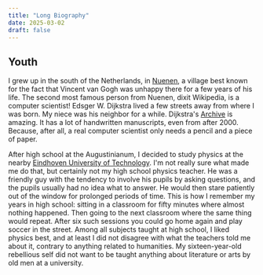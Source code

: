 ```yaml
---
title: "Long Biography"
date: 2025-03-02
draft: false
---
```

## Youth

I grew up in the south of the Netherlands, in [Nuenen](https://en.wikipedia.org/wiki/Nuenen), a village best known for the fact that Vincent van Gogh was unhappy there for a few years of his life. The second most famous person from Nuenen, dixit Wikipedia, is a computer scientist! Edsger W. Dijkstra lived a few streets away from where I was born. My niece was his neighbor for a while. Dijkstra's [Archive](https://www.cs.utexas.edu/users/EWD/) is amazing. It has a lot of handwritten manuscripts, even from after 2000. Because, after all, a real computer scientist only needs a pencil and a piece of paper.

After high school at the Augustinianum, I decided to study physics at the nearby [Eindhoven University of Technology](https://www.tue.nl). I'm not really sure what made me do that, but certainly not my high school physics teacher. He was a friendly guy with the tendency to involve his pupils by asking questions, and the pupils usually had no idea what to answer. He would then stare patiently out of the window for prolonged periods of time. This is how I remember my years in high school: sitting in a classroom for fifty minutes where almost nothing happened. Then going to the next classroom where the same thing would repeat. After six such sessions you could go home again and play soccer in the street. Among all subjects taught at high school, I liked physics best, and at least I did not disagree with what the teachers told me about it, contrary to anything related to humanities. My sixteen-year-old rebellious self did not want to be taught anything about literature or arts by old men at a university.
